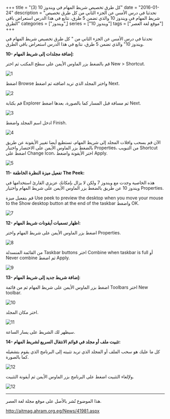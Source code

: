 +++
title = "كل طرق تخصيص شريط المهام في ويندوز 10 (3)"
date = "2016-01-24"
description = "تحدثنا في درس الأمس عن الجزء الثاني من  كل طرق تخصيص شريط المهام في ويندوز 10 والذي تضمن 5 طرق، نتابع في هذا الدرس استعراض باقي الطرق"
categories = ["ويندوز",]
series = ["ويندوز 10"]
tags = ["موقع لغة العصر"]
+++

تحدثنا في درس الأمس عن الجزء الثاني من " كل طرق تخصيص شريط المهام في ويندوز 10" والذي تضمن 5 طرق، نتابع في هذا الدرس استعراض باقي الطرق.

**10- إضافة مجلدات إلى شريط المهام:**

قم بالضغط بزر الماوس الأيمن على سطح المكتب ثم اختر New > Shortcut.

![1](images/2016-635892335163200188-320.png)

اضغط Browse واختر المجلد الذي تريد اضافته ثم اضغط Next.

![2](images/2016-635892335308280188-828.png)

قم بكتابة Explorer ثم مسافة قبل المسار كما بالصورة، بعدها اضغط Next.

![3](images/2016-635892335607020188-702.png)

ادخل اسم المجلد واضغط Finish.

![4](images/2016-635892335987036188-703.png)

الآن قم بسحب وافلات المجلد إلى شريط المهام، تستطيع أيضا تغيير الأيقونة عن طريق بالضغط بزر الماوس الأيمن على الاختصار واختيار Properties، من التبويب Shortcut اضغط على Change Icon، اختر الأيقونة واضغط Apply.

![5](images/2016-635892336119636188-963.png)

**11- تفعيل ميزة النظرة الخاطفة** **The Peek:**

هذه الخاصية وجدت مع ويندوز 7 ولكن لا يزال بإمكانك عزيزي القارئ استخدامها في ويندوز 10 عن طريق بالضغط بزر الماوس الأيمن على شريط المهام واختيار Properties.

قم بتفعيل ميزة Use peek to preview the desktop when you move your mouse to the Show desktop button at the end of the taskbar واضغط OK.

![7](images/2016-635892337172482194-248.png)

**12- اظهار تسميات أيقونات شريط المهام:**

اضغط بزر الماوس الأيمن على شريط المهام واختر Properties.

![8](images/2016-635892337805534252-553.png)

من القائمة المنسدلة Taskbar buttons اختر Combine when taskbar is full أو Never combine ثم اضغط Apply.

![9](images/2016-635892338397558047-755.png)

**13- إضافة شريط جديد إلى شريط المهام:**

اضغط بزر الماوس الأيمن على شريط المهام ثم من قائمة Toolbars اختر New toolbar.

![10](images/2016-635892338699107980-910.png)

اختر مكان المجلد.

![11](images/2016-635892338938413514-841.png)

سيظهر لك الشريط على يسار الساعة.

**14- تثبيت ملف أو مجلد في قوائم الانتقال السريع لشريط المهام:**

كل ما عليك هو سحب الملف أو المجلد الذي تريد تثبيته إلى البرنامج الذي يقوم بتشغيله كما بالصورة.

![12](images/2016-635892339244643477-464.png)

ولإلغاء التثبيت اضغط على البرنامج بزر الماوس الأيمن ثم أيقونة التثبيت.

![12](images/2016-635892339244487476-448.png)

---

هذا الموضوع نٌشر باﻷصل على موقع مجلة لغة العصر.

http://aitmag.ahram.org.eg/News/41981.aspx
